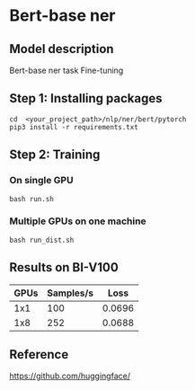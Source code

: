 # Bert-base ner 

## Model description

Bert-base ner task Fine-tuning

## Step 1: Installing packages

``` shell
cd  <your_project_path>/nlp/ner/bert/pytorch
pip3 install -r requirements.txt
```

## Step 2: Training

### On single GPU

``` shell
bash run.sh
```

### Multiple GPUs on one machine

```shell
bash run_dist.sh
```
## Results on BI-V100

| GPUs | Samples/s  | Loss |
|------|------|----|
| 1x1  | 100 | 0.0696 |
| 1x8  | 252 | 0.0688 |

## Reference
https://github.com/huggingface/